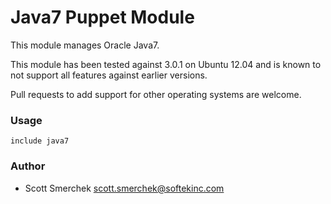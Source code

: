 # Java7 Puppet Module
This module manages Oracle Java7.

This module has been tested against 3.0.1 on Ubuntu 12.04 and is known to not support
all features against earlier versions.

Pull requests to add support for other operating systems are welcome.

### Usage

    include java7

### Author
* Scott Smerchek <scott.smerchek@softekinc.com>
